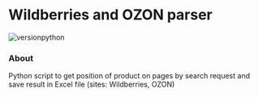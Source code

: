 # Wildberries and OZON parser
![versionpython](https://img.shields.io/pypi/pyversions/selenium)
### About
Python script to get position of product on pages by search request 
and save result in Excel file (sites: Wildberries, OZON)

